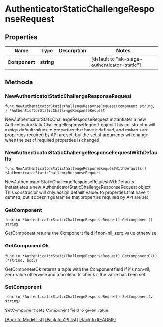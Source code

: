 # AuthenticatorStaticChallengeResponseRequest

## Properties

Name | Type | Description | Notes
------------ | ------------- | ------------- | -------------
**Component** | **string** |  | [default to "ak-stage-authenticator-static"]

## Methods

### NewAuthenticatorStaticChallengeResponseRequest

`func NewAuthenticatorStaticChallengeResponseRequest(component string, ) *AuthenticatorStaticChallengeResponseRequest`

NewAuthenticatorStaticChallengeResponseRequest instantiates a new AuthenticatorStaticChallengeResponseRequest object
This constructor will assign default values to properties that have it defined,
and makes sure properties required by API are set, but the set of arguments
will change when the set of required properties is changed

### NewAuthenticatorStaticChallengeResponseRequestWithDefaults

`func NewAuthenticatorStaticChallengeResponseRequestWithDefaults() *AuthenticatorStaticChallengeResponseRequest`

NewAuthenticatorStaticChallengeResponseRequestWithDefaults instantiates a new AuthenticatorStaticChallengeResponseRequest object
This constructor will only assign default values to properties that have it defined,
but it doesn't guarantee that properties required by API are set

### GetComponent

`func (o *AuthenticatorStaticChallengeResponseRequest) GetComponent() string`

GetComponent returns the Component field if non-nil, zero value otherwise.

### GetComponentOk

`func (o *AuthenticatorStaticChallengeResponseRequest) GetComponentOk() (*string, bool)`

GetComponentOk returns a tuple with the Component field if it's non-nil, zero value otherwise
and a boolean to check if the value has been set.

### SetComponent

`func (o *AuthenticatorStaticChallengeResponseRequest) SetComponent(v string)`

SetComponent sets Component field to given value.



[[Back to Model list]](../README.md#documentation-for-models) [[Back to API list]](../README.md#documentation-for-api-endpoints) [[Back to README]](../README.md)



